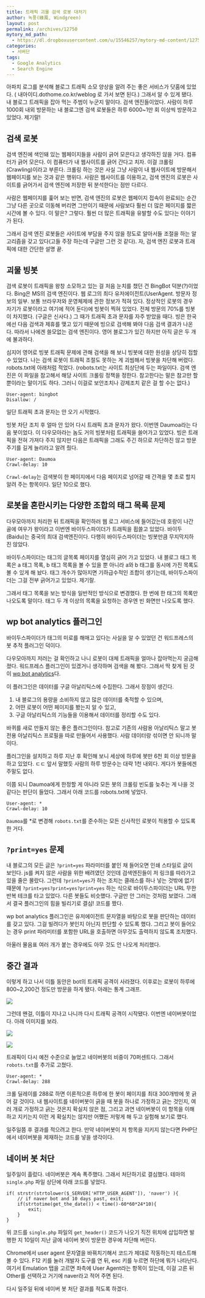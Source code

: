 ```yaml
---
title: 트래픽 괴물 검색 로봇 대처기
author: 녹풍(綠風, Windgreen)
layout: post
permalink: /archives/12750
mytory_md_path:
  - https://dl.dropboxusercontent.com/u/15546257/mytory-md-content/12750-bot.md
categories:
  - 서버단
tags:
  - Google Analytics
  - Search Engine
---
```

아파치 로그를 분석해 블로그 트래픽 소모 양상을 알려 주는 좋은 서비스가 닷홈에 있었다. ( 내아이디.dothome.co.kr/weblog 로 가서 보면 된다.) 그래서 알 수 있게 됐다. 내 블로그 트래픽을 잡아 먹는 주범이 누군지 말이다. 검색 엔진들이었다. 사람이 하루 1000회 내외 방문하는 내 블로그엔 검색 로봇들은 하루 6000~1만 회 이상씩 방문하고 있었다. 제기랄!

## 검색 로봇

검색 엔진에 색인돼 있는 웹페이지들을 사람이 긁어 모은다고 생각하진 않을 거다. 컴퓨터가 긁어 모은다. 이 컴퓨터가 내 웹사이트를 긁어 간다고 치자. 이걸 크롤링(Crawling)이라고 부른다. 크롤링 하는 것은 사실 그냥 사람이 내 웹사이트에 방문해서 웹페이지를 보는 것과 같은 행위다. 사람은 웹사이트를 이용하고, 검색 엔진의 로봇은 사이트를 긁어가서 검색 엔진에 저장한 뒤 분석한다는 점만 다르다.

사람은 웹페이지를 훑어 보는 반면, 검색 엔진의 로봇은 웹페이지 접속이 완료되는 순간 그냥 다른 곳으로 이동해 버리면 그만이기 때문에 사람보다 훨씬 더 많은 페이지를 짧은 시간에 볼 수 있다. 이 말은? 그렇다. 훨씬 더 많은 트래픽을 유발할 수도 있다는 이야기가 된다.

그래서 검색 엔진 로봇들은 사이트에 부담을 주지 않을 정도로 알아서들 조절을 하는 알고리즘을 갖고 있다(고들 주장 하는데 구글만 그런 것 같다). 자, 검색 엔진 로봇과 트래픽에 대한 간단한 설명 끝.

## 괴물 빙봇

검색 로봇이 트래픽을 왕창 소모하고 있는 걸 처음 눈치를 챘던 건 BingBot 덕분(?)이었다. Bing은 MS의 검색 엔진이다. 웹 로그의 최다 유저에이전트(UserAgent. 방문자 정보의 일부. 보통 브라우저와 운영체제에 관한 정보가 적혀 있다. 정상적인 로봇의 경우 자기가 로봇이라고 여기에 적어 둔다)에 빙봇이 찍혀 있었다. 전체 방문의 70%를 빙봇이 차지했다. (구글은 신사다.) 그 때가 트래픽 초과 문자를 자주 받았을 때다. 빙은 한국에선 다음 검색과 제휴를 맺고 있기 때문에 빙으로 검색해 봐야 다음 검색 결과가 나온다. 따라서 나에겐 쓸모없는 검색 엔진이다. 영어 블로그가 있긴 하지만 아직 글은 두 개에 불과하다.

심지어 영어로 빙봇 트래픽 문제에 관해 검색을 해 보니 빙봇에 대한 원성을 상당히 접할 수 있었다. 나는 검색 로봇이 트래픽 조절도 못하는 게 괴씸해서 빙봇을 차단해 버렸다. robots.txt에 아래처럼 적었다. (robots.txt는 사이트 최상단에 두는 파일이다. 검색 엔진은 이 파일을 참고해서 해당 사이트 크롤링 정책을 정한다. 참고한다는 말은 참고만 할 뿐이라는 말이기도 하다. 그러니 이걸로 보안조치나 강제조치 같은 걸 할 수는 없다.)

    User-agent: bingbot
    Disallow: /
    

일단 트래픽 초과 문자는 안 오기 시작했다.

빙봇 차단 조치 후 얼마 안 있어 다시 트래픽 초과 문자가 왔다. 이번엔 Daumoa라는 다음 봇이었다. 이 다우모아라는 놈도 거의 빙봇처럼 트래픽을 쓸어가고 있었다. 빙은 트래픽을 전혀 가져다 주지 않지만 다음은 트래픽을 그래도 주긴 하므로 차단하진 않고 방문 주기를 길게 늘리라고 알려 줬다.

    User-agent: Daumoa
    Crawl-delay: 10
    

`Crawl-delay`는 검색봇이 한 페이지에서 다음 페이지로 넘어갈 때 간격을 몇 초로 할지 알려 주는 항목이다. 일단 10으로 했다.

## 로봇을 혼란시키는 다양한 조합의 태그 목록 문제

다우모아까지 처리한 뒤 트래픽을 확인하러 웹 로그 서비스에 들어갔는데 호랑이 나간 골에 여우가 왕이라고 이번엔 바이두스파이더가 트래픽을 휩쓸고 있었다. 바이두(Baidu)는 중국의 최대 검색엔진이다. 다행히 바이두스파이더는 빙봇만큼 무지막지하진 않았다.

바이두스파이더는 태그의 글목록 페이지를 열심히 긁어 가고 있었다. 내 블로그 태그 목록은 a 태그 목록, b 태그 목록을 볼 수 있을 뿐 아니라 a와 b 태그를 동시에 가진 목록도 볼 수 있게 해 놨다. 태그 개수가 많아지면 기하급수적인 조합이 생기는데, 바이두스파이더는 그걸 전부 긁어가고 있었다. 제기랄.

그래서 태그 목록을 보는 방식을 일반적인 방식으로 변경했다. 한 번에 한 태그의 목록만 나오도록 말이다. 태그 두 개 이상의 목록을 요청하는 경우엔 빈 화면만 나오도록 했다.

## wp bot analytics 플러그인

바이두스파이더가 태그의 미로를 해매고 있다는 사실을 알 수 있었던 건 워드프레스의 봇 추적 플러그인 덕이다.

다우모아까지 저러는 걸 확인하고 나니 로봇이 대체 트래픽을 얼마나 잡아먹는지 궁금해졌다. 워드프레스 플러그인이 있겠거니 생각하며 검색을 해 봤다. 그래서 딱 찾게 된 것이 [wp bot analytics][1]다.

이 플러그인은 데이터를 구글 아날리틱스에 수집한다. 그래서 장점이 생긴다.

1.  내 블로그의 용량을 소비하지 않고 많은 데이터를 축적할 수 있으며, 
2.  어떤 로봇이 어떤 페이지를 봤는지 알 수 있고, 
3.  구글 아날리틱스의 기능들을 이용해서 데이터를 정리할 수도 있다. 

바퀴를 새로 만들지 않는 좋은 플러그인이다. 참고로 기존의 사람용 아날리틱스 말고 봇 전용 아날리틱스 프로필을 따로 만들어서 사용했다. 사람 데이터랑 섞이면 안 되니까 말이다.

플러그인을 설치하고 하루 지난 후 확인해 보니 세상에 하루에 봇만 6천 회 이상 방문을 하고 있었다. ㄷㄷ 앞서 말했듯 사람의 하루 방문수는 대략 1천 내외다. 게다가 봇들에겐 주말도 없다.

이쯤 되니 Daumoa에게 한정할 게 아니라 모든 봇의 크롤링 빈도를 늦추는 게 나을 것 같다는 판단이 들었다. 그래서 아래 코드를 robots.txt에 넣었다.

    User-agent: *
    Crawl-delay: 10
    

`Daumoa`를 *로 변경해 `robots.txt`를 준수하는 모든 신사적인 로봇이 적용할 수 있도록 한 거다.

## `?print=yes` 문제

내 블로그의 모든 글은 `?print=yes` 파라미터를 붙인 채 들어오면 인쇄 스타일로 글이 보인다. js를 켜지 않은 사람을 위한 배려였던 것인데 검색엔진들이 저 링크를 따라가고 있을 줄은 몰랐다. 그런데 `?print=yes`가 하는 조치는 클래스를 하나 넣는 것밖에 없기 때문에 `?print=yes?print=yes?print=yes` 하는 식으로 바이두스파이더는 URL 무한반복 테크를 타고 있었다. 다른 봇들도 비슷했다. 구글만 안 그러는 것처럼 보였다. 그래서 결국 플러그인의 힘을 빌리기로 결심! 코드를 짰다.

wp bot analytics 플러그인은 유저에이전트 문자열을 바탕으로 봇을 판단하는 데이터를 갖고 있다. 그걸 빌려다가 봇인지 아닌지 판단할 수 있도록 했다. 그리고 봇이 들어오는 경우 print 파라미터를 포함한 URL을 호출하면 아무것도 출력하지 않도록 조치했다.

아울러 물음표 여러 개가 붙는 경우에도 아무 것도 안 나오게 처리했다.

## 중간 결과

이렇게 하고 나서 이틀 동안은 bot의 트래픽 공격이 사라졌다. 이후로는 로봇이 하루에 800~2,200건 정도만 방문을 하게 됐다. 아래는 통계 그래프.

![][2]

그런데 왠걸, 이틀이 지나고 나니까 다시 트래픽 공격이 시작됐다. 이번엔 네이버봇이었다. 아래 이미지를 보라.

![][3]

![][4]

트래픽이 다시 예전 수준으로 늘었고 네이버봇의 비중이 70퍼센트다. 그래서 `robots.txt`를 추가로 고쳤다.

    User-agent: *
    Crawl-delay: 288
    

크롤 딜레이를 288로 하면 이론적으론 하루에 한 봇이 페이지를 최대 300개밖에 못 긁어 갈 것이다. 내 웹사이트를 네이버봇이 긁을 때 봇을 하나로 가정하고 긁는 것인지, 여러 개로 가정하고 긁는 것은지 확실치 않은 점, 그리고 과연 네이버봇이 이 항목을 이해하고 지키는지 이런 게 확실치는 않지만 어쨌든 저렇게 해 두고 실험해 보기로 했다.

일주일쯤 후 결과를 적으려고 한다. 만약 네이버봇이 저 항목을 지키지 않는다면 PHP단에서 네이버봇을 제재하는 코드를 넣을 생각이다.

## 네이버 봇 처단

일주일이 흘렀다. 네이버봇은 계속 폭주했다. 그래서 처단하기로 결심했다. 테마의 `single.php` 파일 상단에 아래 코드를 넣었다.

    if( strstr(strtolower($_SERVER['HTTP_USER_AGENT']), 'naver') ){
        // if naver bot and 10 days past, exit;
        if(strtotime(get_the_date()) < time()-60*60*24*10){
            exit;
        }
    }
    

위 코드를 `single.php` 파일의 `get_header()` 코드가 나오기 직전 위치에 삽입하면 발행한 지 10일이 지난 글에 네이버 봇이 방문한 경우에 차단해 버린다.

Chrome에서 user agent 문자열을 바꿔치기해서 코드가 제대로 작동하는지 테스트해 볼 수 있다. F12 키를 눌러 개발자 도구를 연 뒤, esc 키를 누르면 하단에 뭐가 나타난다. 여기서 Emulation 탭을 고르면 좌측에 User Agent라는 항목이 있는데, 이걸 고른 뒤 Other를 선택하고 거기에 naver라고 적어 주면 된다.

다시 일주일 뒤에 네이버 봇 처단 결과를 적도록 하겠다.

 [1]: http://wordpress.org/plugins/wp-bots-analytics/
 [2]: /uploads/legacy/bot.png
 [3]: /uploads/legacy/bot2.png
 [4]: /uploads/legacy/bot3.png